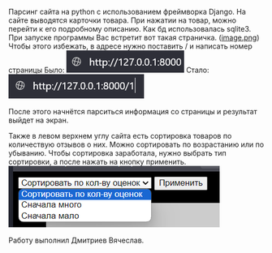Парсинг сайта на python с использованием фреймворка Django. На сайте выводятся карточки товара. При нажатии на товар, можно перейти к его подробному описанию. Как бд использовалась sqlite3.
При запуске программы Вас встретит вот такая страничка.
([image.png](https://github.com/Peggysturm/django-review/blob/dev/kartinki/image.png))
Чтобы этого избежать, в адресе нужно поставить / и написать номер страницы
Было: ![Alt text](image-1.png)
Стало: ![Alt text](image-2.png)

После этого начнётся парситься информация со страницы и результат выйдет на экран.

Также в левом верхнем углу сайта есть сортировка товаров по количествую отзывов о них. Можно сортировать по возрастанию или по убыванию. Чтобы сортировка заработала, нужно выбрать тип сортировки, а после нажать на кнопку применить. 
![Alt text](image-3.png)

Работу выполнил Дмитриев Вячеслав.

